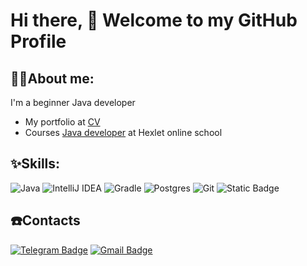  # Hi there, 👋 Welcome to my GitHub Profile


## 👨‍💻About me:
I'm a beginner Java developer
* My portfolio at [CV](http://https://cv.hexlet.io/ru/resumes/3332)
* Courses [Java developer](https://ru.hexlet.io/programs/java) at Hexlet online school 


## ✨Skills:
![Java](https://img.shields.io/badge/java-%23ED8B00.svg?style=for-the-badge&logo=openjdk&logoColor=white) 
![IntelliJ IDEA](https://img.shields.io/badge/IntelliJIDEA-000000.svg?style=for-the-badge&logo=intellij-idea&logoColor=white) 
![Gradle](https://img.shields.io/badge/Gradle-02303A.svg?style=for-the-badge&logo=Gradle&logoColor=white)
![Postgres](https://img.shields.io/badge/postgres-%23316192.svg?style=for-the-badge&logo=postgresql&logoColor=white)
![Git](https://img.shields.io/badge/git-%23F05033.svg?style=for-the-badge&logo=git&logoColor=white)
![Static Badge](https://img.shields.io/badge/junit-%23FDEBD0?style=for-the-badge&logo=junit5&logoColor=white&color=%2325A162)
 

## ☎️Contacts
[![Telegram Badge](https://img.shields.io/badge/Telegram-26A5E4.svg?style=for-the-badge&logo=Telegram&logoColor=white)](https://t.me/DenisSaplitsyn)
[![Gmail Badge](https://img.shields.io/badge/GMAIL-D14836?style=for-the-badge&logo=gmail&logoColor=white)](packman1735@gmail.com)

